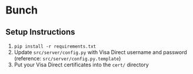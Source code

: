 # Bunch

## Setup Instructions
1. `pip install -r requirements.txt`
2. Update `src/server/config.py` with Visa Direct username and password (reference: `src/server/config.py.template`)
3. Put your Visa Direct certificates into the `cert/` directory
